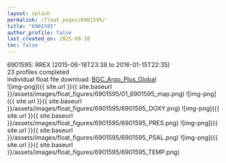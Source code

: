 ```yaml
---
layout: splash
permalink: /float_pages/6901595/
title: "6901595"
author_profile: false
last_created_on: 2025-09-30
toc: false
---
```

 
6901595: RREX (2015-06-18T23:38 to 2016-01-15T22:35)\
23 profiles completed\
Individual float file download: [BGC_Argo_Plus_Global](https://ftp.soest.hawaii.edu/bgc_argo_plus/Individual_Floats/outliers_removed/6901595_Sprof_processed.nc)\
![img-png]({{ site.url }}{{ site.baseurl }}/assets/images/float_figures/6901595/01_6901595_map.png)
![img-png]({{ site.url }}{{ site.baseurl }}/assets/images/float_figures/6901595/6901595_DOXY.png)
![img-png]({{ site.url }}{{ site.baseurl }}/assets/images/float_figures/6901595/6901595_PRES.png)
![img-png]({{ site.url }}{{ site.baseurl }}/assets/images/float_figures/6901595/6901595_PSAL.png)
![img-png]({{ site.url }}{{ site.baseurl }}/assets/images/float_figures/6901595/6901595_TEMP.png)
